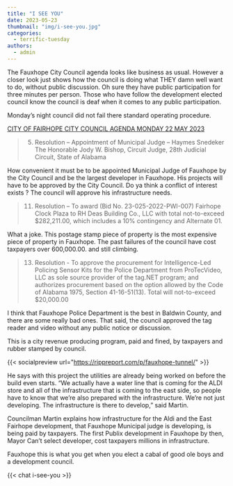 ```yaml
---
title: "I SEE YOU"
date: 2023-05-23
thumbnail: "img/i-see-you.jpg"
categories: 
  - terrific-tuesday
authors: 
  - admin
---
```


The Fauxhope City Council agenda looks like business as usual. However a closer look just shows how the council is doing what THEY damn well want to do, without public discussion. Oh sure they have public participation for three minutes per person. Those who have follow the development elected council know the council is deaf when it comes to any public participation.


Monday’s night council did not fail there standard operating procedure.

[CITY OF FAIRHOPE CITY COUNCIL AGENDA MONDAY 22 MAY 2023](https://www.fairhopeal.gov/home/showpublisheddocument/29202/638200189276030000)

> 5. Resolution – Appointment of Municipal Judge – Haymes Snedeker The Honorable Jody W. Bishop, Circuit Judge, 28th Judicial Circuit, State of Alabama


How convenient it must be to be appointed Municipal Judge of Fauxhope by the City Council and be the largest developer in Fauxhope. His projects will have to be approved by the City Council. Do ya think a conflict of interest exists ? The council will approve his infrastructure needs.

>11. Resolution – To award (Bid No. 23-025-2022-PWI-007) Fairhope Clock Plaza to RH Deas Building Co., LLC with total not-to-exceed $282,211.00, which includes a 10% contingency and Alternate 01.


What a joke. This postage stamp piece of property is the most expensive piece of property in Fauxhope. The past failures of the council have cost taxpayers over 600,000.00. and still climbing.


> 13. Resolution - To approve the procurement for Intelligence-Led Policing Sensor Kits for the Police Department from ProTecVideo, LLC as sole source provider of the tag.NET program; and authorizes procurement based on the option allowed by the Code of Alabama 1975, Section  41-16-51(13). Total will not-to-exceed $20,000.00


I think that Fauxhope Police Department is the best in Baldwin County, and there are some really bad ones. That said, the council approved the tag reader and video without any public notice or discussion.

This is a city revenue producing program, paid and fined, by taxpayers and rubber stamped by council.


{{< socialpreview url="https://rippreport.com/p/fauxhope-tunnel/" >}}

He says with this project the utilities are already being worked on before the build even starts. “We actually have a water line that is coming for the ALDI store and all of the infrastructure that is coming to the east side, so people have to know that we’re also prepared with the infrastructure. We’re not just developing. The infrastructure is there to develop,” said Martin.


Councilman Martin explains how infrastructure for the Aldi and the East Fairhope development, that Fauxhope Municipal judge is developing, is being paid by taxpayers. The first Publix development in Fauxhope by then, Mayor Can’t select developer, cost taxpayers millions in infrastructure.


Fauxhope this is what you get when you elect a cabal of good ole boys and a development council.

{{< chat i-see-you >}}

